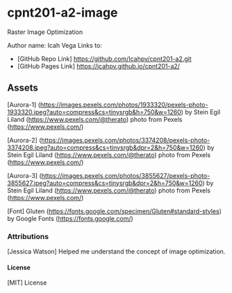 # cpnt201-a2-image
Raster Image Optimization

Author name: Icah Vega
Links to: 
- [GitHub Repo Link] https://github.com/Icahpv/cpnt201-a2.git
- [GitHub Pages Link] https://icahpv.github.io/cpnt201-a2/

## Assets

[Aurora-1] (https://images.pexels.com/photos/1933320/pexels-photo-1933320.jpeg?auto=compress&cs=tinysrgb&h=750&w=1260) 
by Stein Egil Liland (https://www.pexels.com/@therato) 
photo from Pexels (https://www.pexels.com/)

[Aurora-2] (https://images.pexels.com/photos/3374208/pexels-photo-3374208.jpeg?auto=compress&cs=tinysrgb&dpr=2&h=750&w=1260) 
by Stein Egil Liland (https://www.pexels.com/@therato) 
photo from Pexels (https://www.pexels.com/)

[Aurora-3] (https://images.pexels.com/photos/3855627/pexels-photo-3855627.jpeg?auto=compress&cs=tinysrgb&dpr=2&h=750&w=1260) 
by Stein Egil Liland (https://www.pexels.com/@therato) 
photo from Pexels (https://www.pexels.com/)

[Font] Gluten (https://fonts.google.com/specimen/Gluten#standard-styles) by Google Fonts (https://fonts.google.com/)

### Attributions

[Jessica Watson] Helped me understand the concept of image optimization.


#### License

[MIT] License